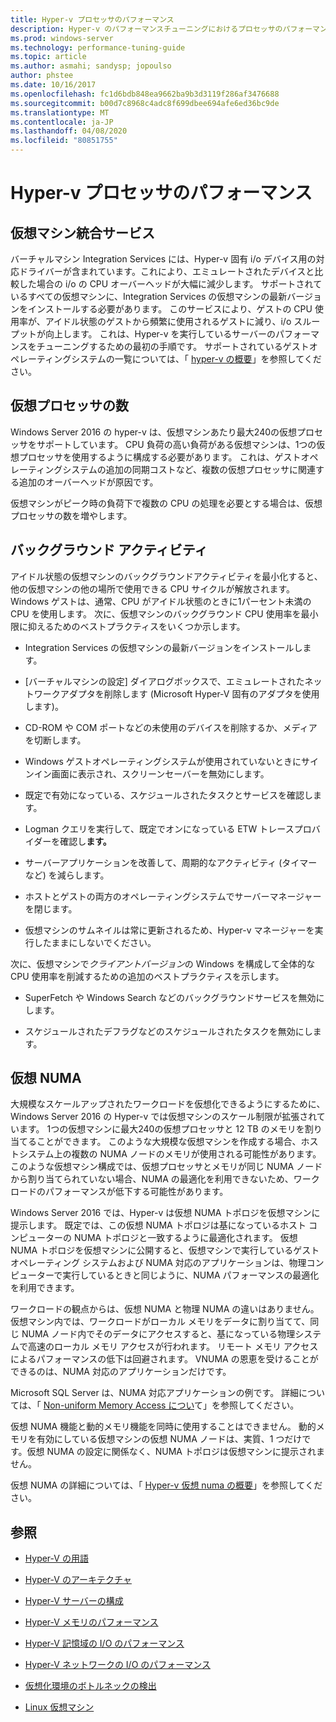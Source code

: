 ```yaml
---
title: Hyper-v プロセッサのパフォーマンス
description: Hyper-v のパフォーマンスチューニングにおけるプロセッサのパフォーマンスに関する考慮事項
ms.prod: windows-server
ms.technology: performance-tuning-guide
ms.topic: article
ms.author: asmahi; sandysp; jopoulso
author: phstee
ms.date: 10/16/2017
ms.openlocfilehash: fc1d6bdb848ea9662ba9b3d3119f286af3476688
ms.sourcegitcommit: b00d7c8968c4adc8f699dbee694afe6ed36bc9de
ms.translationtype: MT
ms.contentlocale: ja-JP
ms.lasthandoff: 04/08/2020
ms.locfileid: "80851755"
---
```

# <a name="hyper-v-processor-performance"></a>Hyper-v プロセッサのパフォーマンス


## <a name="virtual-machine-integration-services"></a>仮想マシン統合サービス

バーチャルマシン Integration Services には、Hyper-v 固有 i/o デバイス用の対応ドライバーが含まれています。これにより、エミュレートされたデバイスと比較した場合の i/o の CPU オーバーヘッドが大幅に減少します。 サポートされているすべての仮想マシンに、Integration Services の仮想マシンの最新バージョンをインストールする必要があります。 このサービスにより、ゲストの CPU 使用率が、アイドル状態のゲストから頻繁に使用されるゲストに減り、i/o スループットが向上します。 これは、Hyper-v を実行しているサーバーのパフォーマンスをチューニングするための最初の手順です。 サポートされているゲストオペレーティングシステムの一覧については、「 [hyper-v の概要](https://technet.microsoft.com/library/hh831531.aspx)」を参照してください。

## <a name="virtual-processors"></a>仮想プロセッサの数

Windows Server 2016 の hyper-v は、仮想マシンあたり最大240の仮想プロセッサをサポートしています。 CPU 負荷の高い負荷がある仮想マシンは、1つの仮想プロセッサを使用するように構成する必要があります。 これは、ゲストオペレーティングシステムの追加の同期コストなど、複数の仮想プロセッサに関連する追加のオーバーヘッドが原因です。

仮想マシンがピーク時の負荷下で複数の CPU の処理を必要とする場合は、仮想プロセッサの数を増やします。

## <a name="background-activity"></a>バックグラウンド アクティビティ

アイドル状態の仮想マシンのバックグラウンドアクティビティを最小化すると、他の仮想マシンの他の場所で使用できる CPU サイクルが解放されます。 Windows ゲストは、通常、CPU がアイドル状態のときに1パーセント未満の CPU を使用します。 次に、仮想マシンのバックグラウンド CPU 使用率を最小限に抑えるためのベストプラクティスをいくつか示します。

-   Integration Services の仮想マシンの最新バージョンをインストールします。

-   [バーチャルマシンの設定] ダイアログボックスで、エミュレートされたネットワークアダプタを削除します (Microsoft Hyper-V 固有のアダプタを使用します)。

-   CD-ROM や COM ポートなどの未使用のデバイスを削除するか、メディアを切断します。

-   Windows ゲストオペレーティングシステムが使用されていないときにサインイン画面に表示され、スクリーンセーバーを無効にします。

-   既定で有効になっている、スケジュールされたタスクとサービスを確認します。

-   Logman クエリを実行して、既定でオンになっている ETW トレースプロバイダーを確認し**ます。**

-   サーバーアプリケーションを改善して、周期的なアクティビティ (タイマーなど) を減らします。

-   ホストとゲストの両方のオペレーティングシステムでサーバーマネージャーを閉じます。

-   仮想マシンのサムネイルは常に更新されるため、Hyper-v マネージャーを実行したままにしないでください。

次に、仮想マシンで*クライアントバージョン*の Windows を構成して全体的な CPU 使用率を削減するための追加のベストプラクティスを示します。

-   SuperFetch や Windows Search などのバックグラウンドサービスを無効にします。

-   スケジュールされたデフラグなどのスケジュールされたタスクを無効にします。

## <a name="virtual-numa"></a>仮想 NUMA

大規模なスケールアップされたワークロードを仮想化できるようにするために、Windows Server 2016 の Hyper-v では仮想マシンのスケール制限が拡張されています。 1つの仮想マシンに最大240の仮想プロセッサと 12 TB のメモリを割り当てることができます。 このような大規模な仮想マシンを作成する場合、ホストシステム上の複数の NUMA ノードのメモリが使用される可能性があります。 このような仮想マシン構成では、仮想プロセッサとメモリが同じ NUMA ノードから割り当てられていない場合、NUMA の最適化を利用できないため、ワークロードのパフォーマンスが低下する可能性があります。

Windows Server 2016 では、Hyper-v は仮想 NUMA トポロジを仮想マシンに提示します。 既定では、この仮想 NUMA トポロジは基になっているホスト コンピューターの NUMA トポロジと一致するように最適化されます。 仮想 NUMA トポロジを仮想マシンに公開すると、仮想マシンで実行しているゲスト オペレーティング システムおよび NUMA 対応のアプリケーションは、物理コンピューターで実行しているときと同じように、NUMA パフォーマンスの最適化を利用できます。

ワークロードの観点からは、仮想 NUMA と物理 NUMA の違いはありません。 仮想マシン内では、ワークロードがローカル メモリをデータに割り当てて、同じ NUMA ノード内でそのデータにアクセスすると、基になっている物理システムで高速のローカル メモリ アクセスが行われます。 リモート メモリ アクセスによるパフォーマンスの低下は回避されます。 VNUMA の恩恵を受けることができるのは、NUMA 対応のアプリケーションだけです。

Microsoft SQL Server は、NUMA 対応アプリケーションの例です。 詳細については、「 [Non-uniform Memory Access につい](https://technet.microsoft.com/library/ms178144.aspx)て」を参照してください。

仮想 NUMA 機能と動的メモリ機能を同時に使用することはできません。 動的メモリを有効にしている仮想マシンの仮想 NUMA ノードは、実質、1 つだけです。仮想 NUMA の設定に関係なく、NUMA トポロジは仮想マシンに提示されません。

仮想 NUMA の詳細については、「 [Hyper-v 仮想 numa の概要](https://technet.microsoft.com/library/dn282282.aspx)」を参照してください。

## <a name="see-also"></a>参照

-   [Hyper-V の用語](terminology.md)

-   [Hyper-V のアーキテクチャ](architecture.md)

-   [Hyper-V サーバーの構成](configuration.md)

-   [Hyper-V メモリのパフォーマンス](memory-performance.md)

-   [Hyper-V 記憶域の I/O のパフォーマンス](storage-io-performance.md)

-   [Hyper-V ネットワークの I/O のパフォーマンス](network-io-performance.md)

-   [仮想化環境のボトルネックの検出](detecting-virtualized-environment-bottlenecks.md)

-   [Linux 仮想マシン](linux-virtual-machine-considerations.md)
